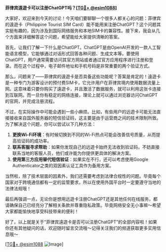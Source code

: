 **菲律宾遠遊卡可以注册ChatGPT吗？[[TG💪+ @esim1088](https://t.me/s/esim1088)]**

大家好，欢迎来到今天的讨论！今天咱们要聊聊一个很多人都关心的问题：菲律宾的遠遊卡（Philippine Tourist SIM Card）能不能用来注册ChatGPT？这个问题其实挺有趣的，因为涉及到国际网络服务和本地SIM卡的兼容性。接下来，我会从几个方面来详细解答这个问题，希望能给大家提供清晰的答案。

首先，让我们了解一下什么是ChatGPT。ChatGPT是由OpenAI开发的一款人工智能语言模型，它能够通过对话形式回答各种问题、生成文本等。要使用ChatGPT，用户通常需要访问其官方网站或者通过官方应用程序进行注册和登录。而在这个过程中，电子邮件地址和手机号码是非常重要的两个验证方式。

那么，问题来了——菲律宾的遠遊卡是否具备这些功能呢？答案是肯定的！遠遊卡是一种专门为游客设计的预付费SIM卡，它允许用户在菲律宾境内使用数据流量上网。这意味着只要你购买了遠遊卡，并且激活了数据服务，就可以利用这张卡连接到互联网。而一旦你有稳定的网络连接，理论上就可以通过浏览器访问ChatGPT的官网，并完成注册流程。

不过，在实际操作中可能会遇到一些小麻烦。比如，有些用户的远遊卡可能无法直接接收来自国外服务器的短信验证码，这主要是由于运营商之间的技术限制所致。为了解决这个问题，你可以尝试以下几种方法：

1. **更换Wi-Fi环境**：有时候切换到不同的Wi-Fi热点可能会改善信号质量，从而提高验证码的成功率。
2. **联系客服寻求帮助**：如果你发现自己的远遊卡始终无法收到验证码，不妨直接联系当地的客服人员，他们或许能为你提供更具体的解决方案。
3. **使用第三方应用替代短信验证**：如果实在不行，还可以考虑使用Google Authenticator之类的双因素认证工具作为备用方案。

当然啦，除了技术层面的因素外，我们还需要考虑到法律合规性的问题。毕竟每个国家对于跨境通信都有一定的监管要求，所以在使用外国平台时一定要遵守当地的法律法规哦！

最后再强调一点，无论你是想用远遊卡注册ChatGPT还是其他任何在线服务，都请确保自己已经充分了解相关条款并尊重隐私政策。毕竟网络安全无小事嘛～希望大家都能愉快地享受科技带来的便利！

好了，以上就是关于“菲律宾遠遊卡是否可以注册ChatGPT”的全部内容啦！如果你还有其他疑问的话，欢迎随时留言交流哦～记得关注我们的频道获取更多实用信息哦～

[[TG💪+ @esim1088](https://t.me/s/esim1088) ![Image](https://i.postimg.cc/4NQfJmqS/Snipaste-2025-05-13-00-14-12.png)]